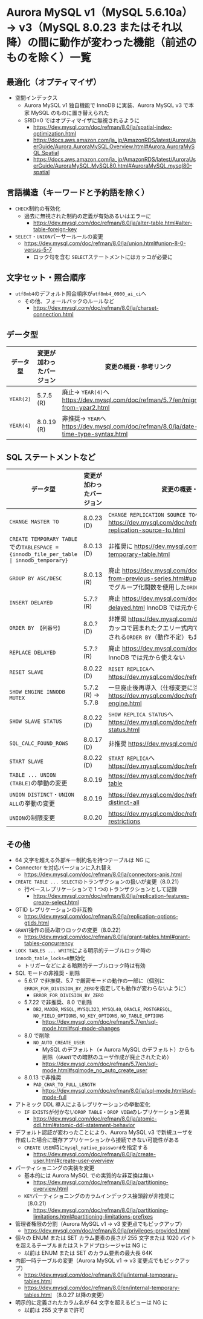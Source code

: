 # Aurora MySQL v1（MySQL 5.6.10a）→ v3（MySQL 8.0.23 またはそれ以降）の間に動作が変わった機能（前述のものを除く）一覧

## 最適化（オプティマイザ）

- 空間インデックス
  - Aurora MySQL v1 独自機能で InnoDB に実装、Aurora MySQL v3 で本家 MySQL のものに置き替えられた
  - SRID=0 ではオプティマイザに無視されるように
    - https://dev.mysql.com/doc/refman/8.0/ja/spatial-index-optimization.html
    - https://docs.aws.amazon.com/ja_jp/AmazonRDS/latest/AuroraUserGuide/Aurora.AuroraMySQL.Overview.html#Aurora.AuroraMySQL.Spatial
    - https://docs.aws.amazon.com/ja_jp/AmazonRDS/latest/AuroraUserGuide/AuroraMySQL.MySQL80.html#AuroraMySQL.mysql80-spatial

## 言語構造（キーワードと予約語を除く）

- `CHECK`制約の有効化
  - 過去に無視された制約の定義が有効あるいはエラーに
    - https://dev.mysql.com/doc/refman/8.0/ja/alter-table.html#alter-table-foreign-key
- `SELECT`・`UNION`パーサールールの変更
  - https://dev.mysql.com/doc/refman/8.0/ja/union.html#union-8-0-versus-5-7
    - ロック句を含む `SELECT`ステートメントにはカッコが必要に

## 文字セット・照合順序

- `utf8mb4`のデフォルト照合順序が`utf8mb4_0900_ai_ci`へ
  - その他、フォールバックのルールなど
    - https://dev.mysql.com/doc/refman/8.0/ja/charset-connection.html

## データ型

| データ型 | 変更が加わったバージョン | 変更の概要・参考リンク |
| ---- | ---- | ---- |
| `YEAR(2)` | 5.7.5 (R) | 廃止→ `YEAR(4)`へ https://dev.mysql.com/doc/refman/5.7/en/migrating-from-year2.html |
| `YEAR(4)` | 8.0.19 (R) | 非推奨→ `YEAR`へ https://dev.mysql.com/doc/refman/8.0/ja/date-and-time-type-syntax.html |

## SQL ステートメントなど

| データ型 | 変更が加わったバージョン | 変更の概要・参考リンク |
| ---- | ---- | ---- |
| `CHANGE MASTER TO` | 8.0.23 (D) | `CHANGE REPLICATION SOURCE TO`へ https://dev.mysql.com/doc/refman/8.0/ja/change-replication-source-to.html |
| `CREATE TEMPORARY TABLE`での`TABLESPACE = {innodb_file_per_table \| innodb_temporary}` | 8.0.13 (D) | 非推奨に https://dev.mysql.com/doc/refman/8.0/ja/create-temporary-table.html |
| `GROUP BY ASC/DESC` | 8.0.13 (R) | 廃止 https://dev.mysql.com/doc/refman/8.0/ja/upgrading-from-previous-series.html#upgrade-sql-changes 8.0.12 でグループ化関数を使用した`ORDER BY`サポート |
| `INSERT DELAYED` | 5.7.? (R) | 廃止 https://dev.mysql.com/doc/refman/5.7/en/insert-delayed.html InnoDB では元から使えない |
| `ORDER BY 【列番号】` | 8.0.? (D) | 非推奨 https://dev.mysql.com/doc/refman/8.0/ja/select.html カッコで囲まれたクエリー式内で発生し外部クエリーにも適用される`ORDER BY`（動作不定）も非推奨に |
| `REPLACE DELAYED` | 5.7.? (R) | 廃止 https://dev.mysql.com/doc/refman/5.7/en/replace.html InnoDB では元から使えない |
| `RESET SLAVE` | 8.0.22 (D) | `RESET REPLICA`へ https://dev.mysql.com/doc/refman/8.0/ja/reset-replica.html |
| `SHOW ENGINE INNODB MUTEX` | 5.7.2 (R) → 5.7.8 | 一旦廃止後再導入（仕様変更に注意） https://dev.mysql.com/doc/refman/5.7/en/show-engine.html |
| `SHOW SLAVE STATUS` | 8.0.22 (D) | `SHOW REPLICA STATUS`へ https://dev.mysql.com/doc/refman/8.0/ja/show-replica-status.html |
| `SQL_CALC_FOUND_ROWS` | 8.0.17 (D) | 非推奨 https://dev.mysql.com/doc/refman/8.0/ja/select.html |
| `START SLAVE` | 8.0.22 (D) | `START REPLICA`へ https://dev.mysql.com/doc/refman/8.0/ja/start-replica.html |
| `TABLE ... UNION (TABLE)`の挙動の変更 | 8.0.19 | https://dev.mysql.com/doc/refman/8.0/ja/union.html#union-table |
| `UNION DISTINCT`・`UNION ALL`の挙動の変更 | 8.0.19 | https://dev.mysql.com/doc/refman/8.0/ja/union.html#union-distinct-all |
| `UNION`の制限変更 | 8.0.20 | https://dev.mysql.com/doc/refman/8.0/ja/union.html#union-restrictions |

## その他

- 64 文字を超える外部キー制約名を持つテーブルは NG に
- Connector を対応バージョンに入れ替え
  - https://dev.mysql.com/doc/refman/8.0/ja/connectors-apis.html
- `CREATE TABLE ... SELECT`のトランザクションの扱いが変更（8.0.21）
  - 行ベースレプリケーションで 1 つのトランザクションとして記録
    - https://dev.mysql.com/doc/refman/8.0/ja/replication-features-create-select.html
- GTID レプリケーションの非互換
  -  https://dev.mysql.com/doc/refman/8.0/ja/replication-options-gtids.html
- `GRANT`操作の読み取りロックの変更（8.0.22）
  - https://dev.mysql.com/doc/refman/8.0/ja/grant-tables.html#grant-tables-concurrency
- `LOCK TABLES ... WRITE`による明示的テーブルロック時の`innodb_table_locks=0`無効化
  - トリガーなどによる暗黙的テーブルロック時は有効
- SQL モードの非推奨・削除
  - 5.6.17 で非推奨、5.7 で厳密モードの動作の一部に（個別に`ERROR_FOR_DIVISION_BY_ZERO`を指定しても動作が変わらないように）
    - `ERROR_FOR_DIVISION_BY_ZERO`
  - 5.7.22 で非推奨、8.0 で削除
    - `DB2`, `MAXDB`, `MSSQL`, `MYSQL323`, `MYSQL40`, `ORACLE`, `POSTGRESQL`, `NO_FIELD_OPTIONS`, `NO_KEY_OPTIONS`, `NO_TABLE_OPTIONS`
      - https://dev.mysql.com/doc/refman/5.7/en/sql-mode.html#sql-mode-changes
  - 8.0 で削除
    - `NO_AUTO_CREATE_USER`
      - MySQL のデフォルト（≠ Aurora MySQL のデフォルト）からも削除（`GRANT`での暗黙のユーザ作成が廃止されたため）
      - https://dev.mysql.com/doc/refman/5.7/en/sql-mode.html#sqlmode_no_auto_create_user
  - 8.0.13 で非推奨
    - `PAD_CHAR_TO_FULL_LENGTH`
      - https://dev.mysql.com/doc/refman/8.0/ja/sql-mode.html#sql-mode-full
- アトミック DDL 導入によるレプリケーションの挙動変化
  - `IF EXISTS`が付かない`DROP TABLE`・`DROP VIEW`のレプリケーション差異
    - https://dev.mysql.com/doc/refman/8.0/ja/atomic-ddl.html#atomic-ddl-statement-behavior
- デフォルト認証が変わったことにより、Aurora MySQL v3 で新規ユーザを作成した場合に既存アプリケーションから接続できない可能性がある
  - `CREATE USER`時に`mysql_native_password`を指定する
    - https://dev.mysql.com/doc/refman/8.0/ja/create-user.html#create-user-overview
- パーティショニングの実装を変更
  - 基本的には Aurora MySQL での実質的な非互換は無い
    - https://dev.mysql.com/doc/refman/8.0/ja/partitioning-overview.html
  - `KEY`パーティショニングのカラムインデックス接頭辞が非推奨に（8.0.21）
    - https://dev.mysql.com/doc/refman/8.0/ja/partitioning-limitations.html#partitioning-limitations-prefixes
- 管理者権限の分割（Aurora MySQL v1 → v3 変更点でもピックアップ）
  - https://dev.mysql.com/doc/refman/8.0/ja/privileges-provided.html
- 個々の ENUM または SET カラム要素の長さが 255 文字または 1020 バイトを超えるテーブルまたはストアドプロシージャは NG に
  - 以前は ENUM または SET のカラム要素の最大長 64K
- 内部一時テーブルの変更（Aurora MySQL v1 → v3 変更点でもピックアップ）
  - https://dev.mysql.com/doc/refman/8.0/ja/internal-temporary-tables.html
  - https://dev.mysql.com/doc/refman/8.0/en/internal-temporary-tables.html （8.0.27 以降の変更）
- 明示的に定義されたカラム名が 64 文字を超えるビューは NG に
  - 以前は 255 文字まで許可
